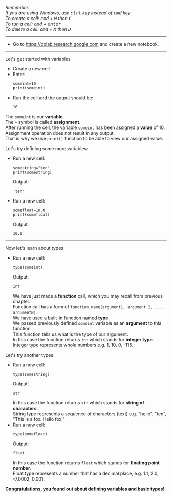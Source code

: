 *Remember:*  
*If you are using Windows, use <kbd>ctrl</kbd> key instead of <kbd>cmd</kbd> key*  
*To create a cell: <kbd>cmd</kbd> + <kbd>M</kbd> then <kbd>C</kbd>*  
*To run a cell: <kbd>cmd</kbd> + <kbd>enter</kbd>*  
*To delete a cell: <kbd>cmd</kbd> + <kbd>M</kbd> then <kbd>D</kbd>*  

---
* Go to https://colab.research.google.com and create a new notebook.
---
Let's get started with variables  
* Create a new cell
* Enter:  
  ```
  someint=10
  print(someint)
  ```  
* Run the cell and the output should be:  
  ```
  10
  ```  
 The `someint` is our **variable**.  
 The `=` symbol is called **assignment**.  
 After running the cell, the variable `someint` has been assigned a **value** of 10.  
 Assignment operation does not result in any output.  
 That is why we use `print()` function to be able to view our assigned value.
  
Let's try defining some more variables:  
* Run a new cell:  
  ```
  somestring="ten"
  print(somestring)
  ```  
  Output:  
  ```
  'ten'
  ```  
  
* Run a new cell:  
  ```
  somefloat=10.0
  print(somefloat)
  ```  
  Output:  
  ```
  10.0
  ```
---
Now let's learn about types  
* Run a new cell:  
  ```
  type(someint)
  ```  
  Output:  
  ```
  int
  ```  
  We have just made a **function** call, which you may recall from previous chapter.  
  Function call has a form of `function_name(argument1, argument 2, ..., argumentN)`.  
  We have used a built-in function named **type**.  
  We passed previously defined `someint` variable as an **argument** to this function.  
  This function tells us what is the type of our argument.   
  In this case the function returns `int` which stands for **integer type**.  
  Integer type represents whole numbers e.g. 1, 10, 0, -115.  
  
Let's try another types.  
* Run a new cell:  
  ```
  type(somestring)
  ```  
  Output:  
  ```
  str
  ```  
  In this case the function returns `str` which stands for **string of characters**.  
  String type represents a sequence of characters (text) e.g. "hello", "ten", "This is a fox. Hello fox!"  
* Run a new cell:  
  ```
  type(somefloat)
  ```  
  Output:  
  ```
  float
  ```  
  In this case the function returns `float` which stands for **floating point number**.  
  Float type represents a number that has a decimal place, e.g. 1.1, 2.0, -7.0002, 0.001.
 
**Congratulations, you found out about defining variables and basic types!**

    

